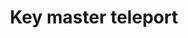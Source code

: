 ---
layout: item
title: Key master teleport
item-id: 13249
datatable: true
id: 13249
name: "Key master teleport"
members: true
lowalch: 4
highalch: 6
examine: "Teleports you to the Key Master."
monsters:
  - id: 5862
    name: "Cerberus"
    members: true
    combat_level: 318
    wiki_url: "https://oldschool.runescape.wiki/w/Cerberus"
    drops:
      - quantity: "3"
        rarity: 0.015625
    image: "https://oldschool.runescape.wiki/images/thumb/4/45/Cerberus.png/280px-Cerberus.png?47f4c"
---